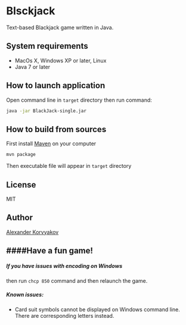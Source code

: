 Blsckjack
=========

Text-based Blackjack game written in Java.

System requirements
-------------------
* MacOs X, Windows XP or later, Linux
* Java 7 or later

How to launch application
-------------------------
Open command line in `target` directory then run command:

```sh
java -jar BlackJack-single.jar
```
How to build from sources
-------------------------
First install [Maven] on your computer

```sh
mvn package
```
Then executable file will appear in `target` directory

License
-------

MIT

Author
------
[Alexander Korvyakov]

####Have a fun game!
---------------------------------

##### If you have issues with encoding on Windows
then run `chcp 850` command and then relaunch the game.

##### Known issues:
* Card suit symbols cannot be displayed on Windows command line. There are corresponding letters instead.

[Maven]:http://maven.apache.org/
[Alexander Korvyakov]:http://korvyakov.com

